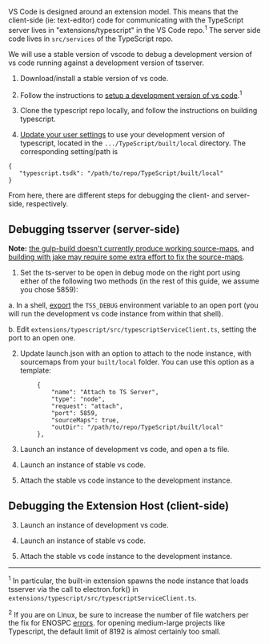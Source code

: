 VS Code is designed around an extension model. This means that the client-side (ie: text-editor) code for communicating with the TypeScript server lives in "extensions/typescript" in the VS Code repo.<sup>1</sup>
The server side code lives in `src/services` of the TypeScript repo.

We will use a stable version of vscode to debug a development version of vs code running against a development version of tsserver.

1) Download/install a stable version of vs code.

2) Follow the instructions to [setup a development version of vs code](https://github.com/Microsoft/vscode/wiki/How-to-Contribute).<sup>1</sup>

3) Clone the typescript repo locally, and follow the instructions on building typescript.

4) [Update your user settings](https://code.visualstudio.com/docs/languages/typescript#_using-newer-typescript-versions) to use your development version of typescript, located in the `.../TypeScript/built/local` directory.
The corresponding setting/path is
```
{
   "typescript.tsdk": "/path/to/repo/TypeScript/built/local"
}
```


From here, there are different steps for debugging the client- and server-side, respectively.

## Debugging tsserver (server-side)

**Note:** [the gulp-build doesn't currently produce working source-maps](https://github.com/Microsoft/TypeScript/issues/11105), and [building with jake may require some extra effort to fix the source-maps](https://github.com/Microsoft/TypeScript/issues/11111).

1) Set the ts-server to be open in debug mode on the right port using either of the following two methods (in the rest of this guide, we assume you chose 5859):

a. In a shell, [export](http://stackoverflow.com/questions/1158091/defining-a-variable-with-or-without-export) the `TSS_DEBUG` environment variable to an open port (you will run the development vs code instance from within that shell).

b. Edit `extensions/typescript/src/typescriptServiceClient.ts`, setting the port to an open one.

2) Update launch.json with an option to attach to the node instance, with sourcemaps from your `built/local` folder. You can use this option as a template:
```
		{
			"name": "Attach to TS Server",
			"type": "node",
			"request": "attach",
			"port": 5859,
			"sourceMaps": true,
			"outDir": "/path/to/repo/TypeScript/built/local"
		},
```

3) Launch an instance of development vs code, and open a ts file.

4) Launch an instance of stable vs code.

5) Attach the stable vs code instance to the development instance.

## Debugging the Extension Host (client-side)

3) Launch an instance of development vs code.

4) Launch an instance of stable vs code.

5) Attach the stable vs code instance to the development instance.


---
<sup>1</sup> In particular, the built-in extension spawns the node instance that loads tsserver via the call to electron.fork() in `extensions/typescript/src/typescriptServiceClient.ts`.

<sup>2</sup> If you are on Linux, be sure to increase the number of file watchers per the fix for ENOSPC [errors](https://github.com/Microsoft/vscode/wiki/How-to-Contribute#incremental-build). for opening medium-large projects like Typescript, the default limit of 8192 is almost certainly too small.
